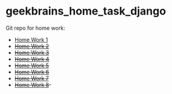 # geekbrains_home_task_django
Git repo for home work:
- [Home Work 1](https://github.com/ISVios/geekbrains_home_task_django/pull/1) 
- ~~[Home Work 2](#)~~ 
- ~~[Home Work 3](#)~~ 
- ~~[Home Work 4](#)~~
- ~~[Home Work 5](#)~~
- ~~[Home Work 6](#)~~
- ~~[Home Work 7](#)~~
- ~~[Home Work 8](#)~~-
